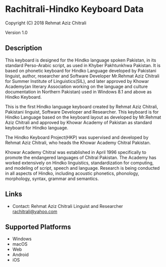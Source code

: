 Rachitrali-Hindko Keyboard Data
==============================

Copyright (C) 2018 Rehmat Aziz Chitrali

Version 1.0

Description
-----------

This keyboard is designed for the Hindko language spoken Pakistan, in its standard Perso-Arabic script, as used in Khyber Pakhtunkhwa Pakistan. It is based on phonetic keyboard for Hindko Language developed by Pakistani linguist, author, researcher and Software Developer Mr.Rehmat Aziz Chitrali for Summer Institute of Linguistics(SIL), and later approved by Khowar Academy(an literary Association working on the language and culture documentation in Northern Pakistan) used in Windows 8.1 and above as Hindko Keyboard.

This is the first Hindko language keyboard created by Rehmat Aziz Chitrali, Pakistani linguist, Software Developer and Researcher. This keyboard is for Hindko Language based on the keyboard layout as developed by Mr.Rehmat Aziz Chitrali and approved by Khowar Academy of Pakistan as standard keyboard for Hindko language.

The Hindko Keyboard Project(HKP) was supervised and developed by Rehmat Aziz Chitrali, who heads the Khowar Academy Chitral Pakistan.

Khowar Academy Chitral was established in April 1996 specifically to promote the endangered  languages of Chitral Pakistan. The Academy has worked extensively on Hindko linguistics, standardization for computing, and modeling of script, speech and language. Research is being conducted in all aspects of Hindko, including acoustic phonetics, phonology, morphology, syntax, grammar and semantics.

Links
-----

* Contact: Rehmat Aziz Chitrali Linguist and Researcher <rachitrali@yahoo.com>

Supported Platforms
-------------------
 * Windows
 * macOS
 * Web
 * Android
 * iOS